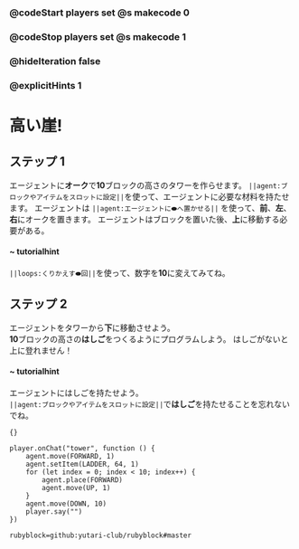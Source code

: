 ### @codeStart players set @s makecode 0
### @codeStop players set @s makecode 1

### @hideIteration false 
### @explicitHints 1


# 高い崖!

## ステップ 1 
エージェントに**オーク**で**10**ブロックの高さのタワーを作らせます。
``||agent:ブロックやアイテムをスロットに設定||``を使って、エージェントに必要な材料を持たせます。
エージェントは ``||agent:エージェントに⬬へ置かせる||`` を使って、**前**、**左**、**右**にオークを置きます。
エージェントはブロックを置いた後、**上**に移動する必要がある。


#### ~ tutorialhint 
``||loops:くりかえす⬬回||``を使って、数字を**10**に変えてみてね。

## ステップ 2
エージェントをタワーから**下**に移動させよう。<br>
**10**ブロックの高さの**はしご**をつくるようにプログラムしよう。
はしごがないと上に登れません！

#### ~ tutorialhint 
エージェントにはしごを持たせよう。<br>
``||agent:ブロックやアイテムをスロットに設定||``で**はしご**を持たせることを忘れないでね。

```template
{}
```

```ghost
player.onChat("tower", function () {
    agent.move(FORWARD, 1)
    agent.setItem(LADDER, 64, 1)
    for (let index = 0; index < 10; index++) {
        agent.place(FORWARD)
        agent.move(UP, 1)
    }
    agent.move(DOWN, 10)
    player.say("")
})

``` 
```package
rubyblock=github:yutari-club/rubyblock#master
```


